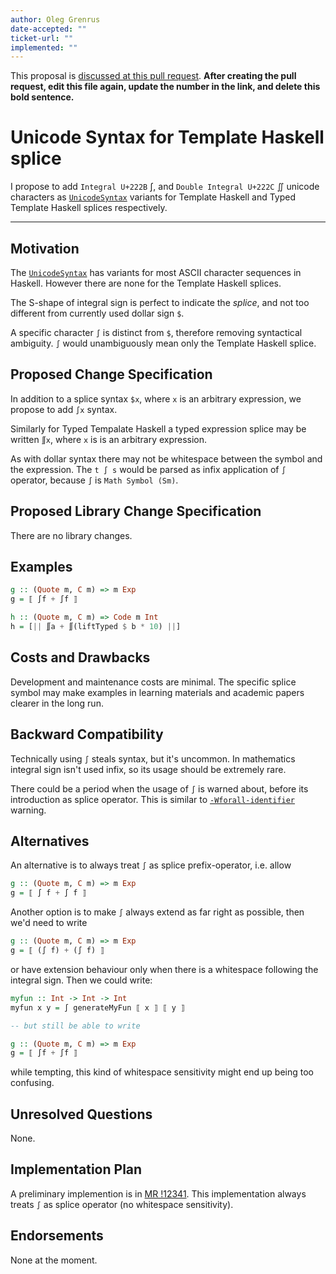 ```yaml
---
author: Oleg Grenrus
date-accepted: ""
ticket-url: ""
implemented: ""
---
```


This proposal is [discussed at this pull request](https://github.com/ghc-proposals/ghc-proposals/pull/0>).
**After creating the pull request, edit this file again, update the number in
the link, and delete this bold sentence.**

# Unicode Syntax for Template Haskell splice

I propose to add `Integral U+222B` ∫, and `Double Integral U+222C` ∬ unicode characters as [`UnicodeSyntax`](https://ghc.gitlab.haskell.org/ghc/doc/users_guide/exts/unicode_syntax.html) variants for Template Haskell and Typed Template Haskell splices respectively.

---

## Motivation

The [`UnicodeSyntax`](https://ghc.gitlab.haskell.org/ghc/doc/users_guide/exts/unicode_syntax.html) has variants for most ASCII character sequences in Haskell.
However there are none for the Template Haskell splices.

The S-shape of integral sign is perfect to indicate the *splice*, and not too different from currently used dollar sign `$`.

A specific character `∫` is distinct from `$`, therefore removing syntactical ambiguity. `∫` would unambiguously mean only the Template Haskell splice.

## Proposed Change Specification

In addition to a splice syntax `$x`, where `x` is an arbitrary expression,
we propose to add `∫x` syntax.

Similarly for Typed Tempalate Haskell a typed expression splice may be written `∬x`, where `x` is is an arbitrary expression.

As with dollar syntax there may not be whitespace between the symbol and the expression. The `t ∫ s` would be parsed as infix application of `∫` operator, because `∫` is `Math Symbol (Sm)`.

## Proposed Library Change Specification

There are no library changes.

## Examples

```haskell
g :: (Quote m, C m) => m Exp
g = ⟦ ∫f + ∫f ⟧
```

```haskell
h :: (Quote m, C m) => Code m Int
h = [|| ∬a + ∬(liftTyped $ b * 10) ||]
```

## Costs and Drawbacks

Development and maintenance costs are minimal.
The specific splice symbol may make examples in learning materials and academic papers clearer in the long run.


## Backward Compatibility

Technically using `∫` steals syntax, but it's uncommon. In mathematics integral sign isn't used infix, so its usage should be extremely rare.

There could be a period when the usage of `∫` is warned about, before its introduction as splice operator.
This is similar to [`-Wforall-identifier`](https://downloads.haskell.org/ghc/latest/docs/users_guide/using-warnings.html#ghc-flag--Wforall-identifier) warning.

## Alternatives

An alternative is to always treat `∫` as splice prefix-operator, i.e. allow

```haskell
g :: (Quote m, C m) => m Exp
g = ⟦ ∫ f + ∫ f ⟧
```

Another option is to make `∫` always extend as far right as possible, then we'd
need to write

```haskell
g :: (Quote m, C m) => m Exp
g = ⟦ (∫ f) + (∫ f) ⟧
```

or have extension behaviour only when there is a whitespace following the integral sign.
Then we could write:

```haskell
myfun :: Int -> Int -> Int
myfun x y = ∫ generateMyFun ⟦ x ⟧ ⟦ y ⟧ 

-- but still be able to write

g :: (Quote m, C m) => m Exp
g = ⟦ ∫f + ∫f ⟧
```

while tempting, this kind of whitespace sensitivity might end up being too confusing.

## Unresolved Questions

None.

## Implementation Plan

A preliminary implemention is in [MR !12341](https://gitlab.haskell.org/ghc/ghc/-/merge_requests/12341).
This implementation always treats `∫` as splice operator (no whitespace sensitivity).

## Endorsements

None at the moment.
